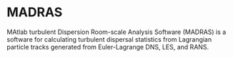 # MADRAS
MAtlab turbulent Dispersion Room-scale Analysis Software (MADRAS) is a software for calculating turbulent dispersal statistics from Lagrangian particle tracks generated from Euler-Lagrange DNS, LES, and RANS.
